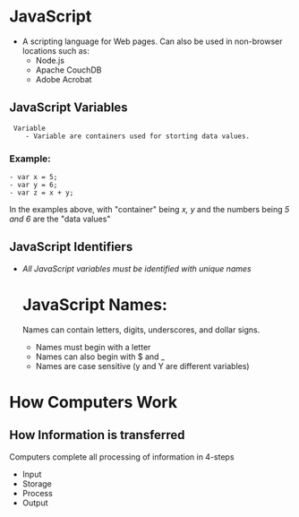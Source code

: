 # JavaScript
 - A scripting language for Web pages. Can also be used in non-browser locations such as:   
     - Node.js
     - Apache CouchDB
     - Adobe Acrobat
     
## JavaScript Variables
     Variable
        - Variable are containers used for storting data values.
       
### Example:
    - var x = 5;  
    - var y = 6;
    - var z = x + y;
    
In the examples above, with "container" being *x, y* and the numbers being *5 and 6*  are the "data values"

## JavaScript Identifiers
  - *All JavaScript variables must be identified with unique names*
  
     # JavaScript Names:
     Names can contain letters, digits, underscores, and dollar signs.
     - Names must begin with a letter
     - Names can also begin with $ and _ 
     - Names are case sensitive (y and Y are different variables)   



# How Computers Work

## How Information is transferred
  Computers complete all processing of information in 4-steps
   - Input
   - Storage
   - Process
   - Output


